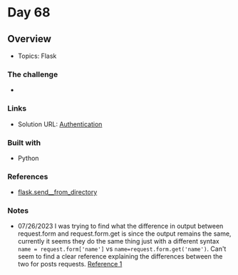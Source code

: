 # Day 68

## Overview

- Topics: Flask 

### The challenge

- 

### Links

- Solution URL: [Authentication](https://github.com/Mikerniker/100_Days_of_Python/tree/main/Day68)

### Built with

- Python

### References
- [flask.send__from_directory](https://flask.palletsprojects.com/en/2.3.x/api/#flask.send_from_directory)

### Notes

- 07/26/2023 I was trying to find what the difference in output between request.form and request.form.get is since the output remains the same,  currently it seems they do the same thing just with a different syntax ``` name = request.form['name']``` vs ```name=request.form.get('name')```. Can't seem to find a clear reference explaining the differences between the two for posts requests. [Reference 1](https://code.luasoftware.com/tutorials/flask/flask-get-request-parameters-get-post-and-json)